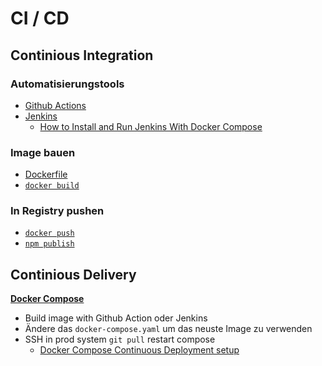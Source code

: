 # CI / CD

## Continious Integration

### Automatisierungstools

- [Github Actions](https://docs.github.com/en/actions)
- [Jenkins](https://www.jenkins.io)
  - [How to Install and Run Jenkins With Docker Compose](https://www.cloudbees.com/blog/how-to-install-and-run-jenkins-with-docker-compose)

### Image bauen

- [Dockerfile](https://docs.docker.com/engine/reference/builder/)
- [`docker build`](https://docs.docker.com/engine/reference/commandline/build/)

### In Registry pushen 

- [`docker push`](https://docs.docker.com/engine/reference/commandline/push/)
- [`npm publish`](https://docs.npmjs.com/cli/v6/commands/npm-publish)

## Continious Delivery

**[Docker Compose](https://docs.docker.com/compose/compose-file/)**

- Build image with Github Action oder Jenkins
- Ändere das `docker-compose.yaml` um das neuste Image zu verwenden
- SSH in prod system `git pull` restart compose
  - [Docker Compose Continuous Deployment setup](https://stackoverflow.com/a/42302633)
